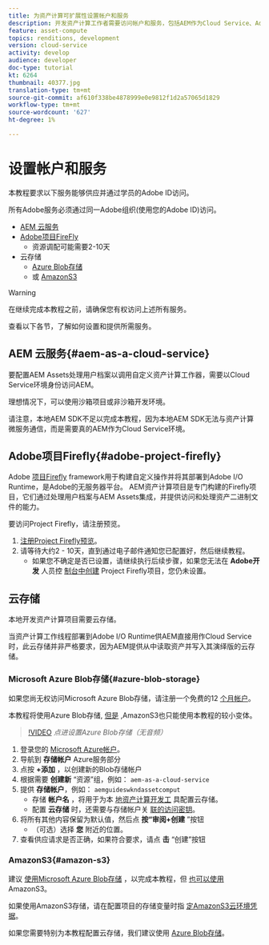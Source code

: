 ```yaml
---
title: 为资产计算可扩展性设置帐户和服务
description: 开发资产计算工作者需要访问帐户和服务，包括AEM作为Cloud Service、Adobe项目Firefly以及Microsoft或Amazon提供的云存储。
feature: asset-compute
topics: renditions, development
version: cloud-service
activity: develop
audience: developer
doc-type: tutorial
kt: 6264
thumbnail: 40377.jpg
translation-type: tm+mt
source-git-commit: af610f338be4878999e0e9812f1d2a57065d1829
workflow-type: tm+mt
source-wordcount: '627'
ht-degree: 1%

---
```



# 设置帐户和服务

本教程要求以下服务能够供应并通过学员的Adobe ID访问。

所有Adobe服务必须通过同一Adobe组织(使用您的Adobe ID)访问。

+ [AEM 云服务](#aem-as-a-cloud-service)
+ [Adobe项目FireFly](#adobe-project-firefly)
   + 资源调配可能需要2-10天
+ 云存储
   + [Azure Blob存储](https://azure.microsoft.com/en-us/services/storage/blobs/)
   + 或 [AmazonS3](https://aws.amazon.com/s3/?did=ft_card&amp;trk=ft_card)

>[!WARNING]
>
>在继续完成本教程之前，请确保您有权访问上述所有服务。
> 
> 查看以下各节，了解如何设置和提供所需服务。

## AEM 云服务{#aem-as-a-cloud-service}

要配置AEM Assets处理用户档案以调用自定义资产计算工作器，需要以Cloud Service环境身份访问AEM。

理想情况下，可以使用沙箱项目或非沙箱开发环境。

请注意，本地AEM SDK不足以完成本教程，因为本地AEM SDK无法与资产计算微服务通信，而是需要真的AEM作为Cloud Service环境。

## Adobe项目Firefly{#adobe-project-firefly}

Adobe [项目Firefly](https://www.adobe.io/apis/experienceplatform/project-firefly.html) framework用于构建自定义操作并将其部署到Adobe I/O Runtime，是Adobe的无服务器平台。 AEM资产计算项目是专门构建的Firefly项目，它们通过处理用户档案与AEM Assets集成，并提供访问和处理资产二进制文件的能力。

要访问Project Firefly，请注册预览。

1. [注册Project Firefly预览](https://adobeio.typeform.com/to/obqgRm)。
1. 请等待大约2 - 10天，直到通过电子邮件通知您已配置好，然后继续教程。
   + 如果您不确定是否已设置，请继续执行后续步骤，如果您无法在 __Adobe开发__ 人员控 [制台中创建](https://console.adobe.io) Project Firefly项目，您仍未设置。

## 云存储

本地开发资产计算项目需要云存储。

当资产计算工作线程部署到Adobe I/O Runtime供AEM直接用作Cloud Service时，此云存储并非严格要求，因为AEM提供从中读取资产并写入其演绎版的云存储。

### Microsoft Azure Blob存储{#azure-blob-storage}

如果您尚无权访问Microsoft Azure Blob存储，请注册一个免费的12 [个月帐户](https://azure.microsoft.com/en-us/free/)。

本教程将使用Azure Blob存储, [但是](#amazon-s3) ,AmazonS3也只能使用本教程的较小变体。

>[!VIDEO](https://video.tv.adobe.com/v/40377/?quality=12&learn=on)
_点进设置Azure Blob存储（无音频）_


1. 登录您的 [Microsoft Azure帐户](https://azure.microsoft.com/en-us/account/)。
1. 导航到 __存储帐户__ Azure服务部分
1. 点按 __+添加__ ，以创建新的Blob存储帐户
1. 根据需要 __创建新__ “资源”组，例如： `aem-as-a-cloud-service`
1. 提供 __存储帐户__，例如： `aemguideswkndassetcomput`
   + 存储 __帐户名__ ，将用于为本 [地资产计算开发工](../develop/environment-variables.md) 具配置云存储。
   + 配置 __云存储__ 时，还需要与存储帐户关 [联的访问密钥](../develop/environment-variables.md)。
1. 将所有其他内容保留为默认值，然后点 __按“审阅+创建__ ”按钮
   + （可选）选择 __您__ 附近的位置。
1. 查看供应请求是否正确，如果符合要求，请点 __击__ “创建”按钮

### AmazonS3{#amazon-s3}

建议 [使用Microsoft Azure Blob存储](#azure-blob-storage) ，以完成本教程，但 [也可以使用](https://aws.amazon.com/s3/?did=ft_card&amp;trk=ft_card) AmazonS3。

如果使用AmazonS3存储，请在配置项目的存储变量时指 [定AmazonS3云环境凭据](../develop/environment-variables.md#amazon-s3)。

如果您需要特别为本教程配置云存储，我们建议使用 [Azure Blob存储](#azure-blob-storage)。
